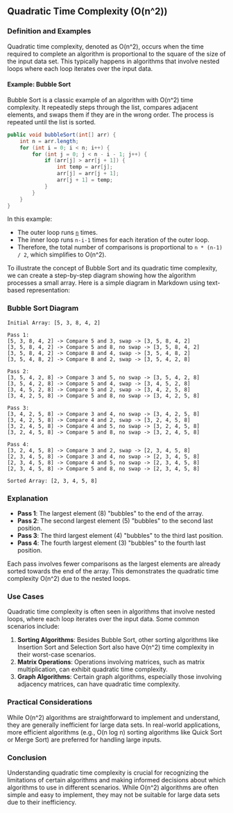 ## Quadratic Time Complexity (O(n^2))

### Definition and Examples

Quadratic time complexity, denoted as O(n^2), occurs when the time required to complete an algorithm is proportional to the square of the size of the input data set. This typically happens in algorithms that involve nested loops where each loop iterates over the input data.

#### Example: Bubble Sort

Bubble Sort is a classic example of an algorithm with O(n^2) time complexity. It repeatedly steps through the list, compares adjacent elements, and swaps them if they are in the wrong order. The process is repeated until the list is sorted.

```java
public void bubbleSort(int[] arr) {
    int n = arr.length;
    for (int i = 0; i < n; i++) {
        for (int j = 0; j < n - i - 1; j++) {
            if (arr[j] > arr[j + 1]) {
                int temp = arr[j];
                arr[j] = arr[j + 1];
                arr[j + 1] = temp;
            }
        }
    }
}
```

In this example:
- The outer loop runs [`n`](command:_github.copilot.openSymbolFromReferences?%5B%22%22%2C%5B%7B%22uri%22%3A%7B%22scheme%22%3A%22file%22%2C%22authority%22%3A%22%22%2C%22path%22%3A%22%2FE%3A%2FCis232Decoupled%2FBigOTimeandSpace%2Fsrc%2FTimeComplexity%2FBubbleSort.md%22%2C%22query%22%3A%22%22%2C%22fragment%22%3A%22%22%7D%2C%22pos%22%3A%7B%22line%22%3A0%2C%22character%22%3A32%7D%7D%2C%7B%22uri%22%3A%7B%22scheme%22%3A%22file%22%2C%22authority%22%3A%22%22%2C%22path%22%3A%22%2FE%3A%2FCis232Decoupled%2FBigOTimeandSpace%2Fsrc%2FTimeComplexity%2FBubbleSort.md%22%2C%22query%22%3A%22%22%2C%22fragment%22%3A%22%22%7D%2C%22pos%22%3A%7B%22line%22%3A0%2C%22character%22%3A32%7D%7D%5D%2C%22a242cf70-81c7-487d-ac05-e62b5006608a%22%5D "Go to definition") times.
- The inner loop runs `n-i-1` times for each iteration of the outer loop.
- Therefore, the total number of comparisons is proportional to `n * (n-1) / 2`, which simplifies to O(n^2).

To illustrate the concept of Bubble Sort and its quadratic time complexity, we can create a step-by-step diagram showing how the algorithm processes a small array. Here is a simple diagram in Markdown using text-based representation:

### Bubble Sort Diagram

```
Initial Array: [5, 3, 8, 4, 2]

Pass 1:
[5, 3, 8, 4, 2] -> Compare 5 and 3, swap -> [3, 5, 8, 4, 2]
[3, 5, 8, 4, 2] -> Compare 5 and 8, no swap -> [3, 5, 8, 4, 2]
[3, 5, 8, 4, 2] -> Compare 8 and 4, swap -> [3, 5, 4, 8, 2]
[3, 5, 4, 8, 2] -> Compare 8 and 2, swap -> [3, 5, 4, 2, 8]

Pass 2:
[3, 5, 4, 2, 8] -> Compare 3 and 5, no swap -> [3, 5, 4, 2, 8]
[3, 5, 4, 2, 8] -> Compare 5 and 4, swap -> [3, 4, 5, 2, 8]
[3, 4, 5, 2, 8] -> Compare 5 and 2, swap -> [3, 4, 2, 5, 8]
[3, 4, 2, 5, 8] -> Compare 5 and 8, no swap -> [3, 4, 2, 5, 8]

Pass 3:
[3, 4, 2, 5, 8] -> Compare 3 and 4, no swap -> [3, 4, 2, 5, 8]
[3, 4, 2, 5, 8] -> Compare 4 and 2, swap -> [3, 2, 4, 5, 8]
[3, 2, 4, 5, 8] -> Compare 4 and 5, no swap -> [3, 2, 4, 5, 8]
[3, 2, 4, 5, 8] -> Compare 5 and 8, no swap -> [3, 2, 4, 5, 8]

Pass 4:
[3, 2, 4, 5, 8] -> Compare 3 and 2, swap -> [2, 3, 4, 5, 8]
[2, 3, 4, 5, 8] -> Compare 3 and 4, no swap -> [2, 3, 4, 5, 8]
[2, 3, 4, 5, 8] -> Compare 4 and 5, no swap -> [2, 3, 4, 5, 8]
[2, 3, 4, 5, 8] -> Compare 5 and 8, no swap -> [2, 3, 4, 5, 8]

Sorted Array: [2, 3, 4, 5, 8]
```

### Explanation

- **Pass 1**: The largest element (8) "bubbles" to the end of the array.
- **Pass 2**: The second largest element (5) "bubbles" to the second last position.
- **Pass 3**: The third largest element (4) "bubbles" to the third last position.
- **Pass 4**: The fourth largest element (3) "bubbles" to the fourth last position.

Each pass involves fewer comparisons as the largest elements are already sorted towards the end of the array. This demonstrates the quadratic time complexity O(n^2) due to the nested loops.

### Use Cases

Quadratic time complexity is often seen in algorithms that involve nested loops, where each loop iterates over the input data. Some common scenarios include:

1. **Sorting Algorithms**: Besides Bubble Sort, other sorting algorithms like Insertion Sort and Selection Sort also have O(n^2) time complexity in their worst-case scenarios.
2. **Matrix Operations**: Operations involving matrices, such as matrix multiplication, can exhibit quadratic time complexity.
3. **Graph Algorithms**: Certain graph algorithms, especially those involving adjacency matrices, can have quadratic time complexity.

### Practical Considerations

While O(n^2) algorithms are straightforward to implement and understand, they are generally inefficient for large data sets. In real-world applications, more efficient algorithms (e.g., O(n log n) sorting algorithms like Quick Sort or Merge Sort) are preferred for handling large inputs.

### Conclusion

Understanding quadratic time complexity is crucial for recognizing the limitations of certain algorithms and making informed decisions about which algorithms to use in different scenarios. While O(n^2) algorithms are often simple and easy to implement, they may not be suitable for large data sets due to their inefficiency.